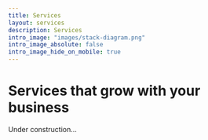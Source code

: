 ```yaml
---
title: Services
layout: services
description: Services
intro_image: "images/stack-diagram.png"
intro_image_absolute: false
intro_image_hide_on_mobile: true
---
```


# Services that grow with your business

Under construction...